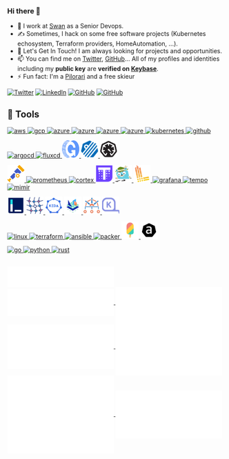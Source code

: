### Hi there 👋

- 🔭 I work at [Swan](https://www.swan.io/) as a Senior Devops.
- ✍️ Sometimes, I hack on some free software projects (Kubernetes echosystem, Terraform providers, HomeAutomation, ...).
- 💬 Let's Get In Touch! I am always looking for projects and opportunities.
- 📫 You can find me on [Twitter](https://twitter.com/nlamirault 'Nicolas on Twitter'), [GitHub](https://github.com/nlamirault 'nlamirault on GitHub')... All of my profiles and identities including my **public key**  are **verified on [Keybase](https://keybase.io/nlamirault)**.
- ⚡ Fun fact: I'm a [Pilorari](https://en.wikipedia.org/wiki/Basque_pelota) and a free skieur

<!-- https://github.com/simple-icons/simple-icons/blob/develop/slugs.md -->

[![Twitter](https://img.shields.io/badge/Twitter-1D9BF0?logo=twitter&logoColor=fff&style=for-the-badge)](https://twitter.com/nlamirault) 
[![LinkedIn](https://img.shields.io/badge/LinkedIn-0077b5?logo=linkedin&style=for-the-badge)](https://www.linkedin.com/in/nicolaslamirault//) 
[![GitHub](https://img.shields.io/badge/GitHub-fff?logo=github&logoColor=000&style=for-the-badge)](https://github.com/nlamirault#gh-dark-mode-only) 
[![GitHub](https://img.shields.io/badge/GitHub-000?logo=github&logoColor=fff&style=for-the-badge)](https://github.com/nlamirault#gh-light-mode-only) 

<h2>🚀 Tools</h2>
<p align="left">
    <a href="https://aws.amazon.com" target="_blank"> <img src="https://www.vectorlogo.zone/logos/amazon_aws/amazon_aws-icon.svg" alt="aws" width="40" height="40"/> </a>
    <a href="https://cloud.google.com" target="_blank"> <img src="https://www.vectorlogo.zone/logos/google_cloud/google_cloud-icon.svg" alt="gcp" width="40" height="40"/> </a>
    <a href="https://azure.microsoft.com/" target="_blank"> <img src="https://www.vectorlogo.zone/logos/microsoft_azure/microsoft_azure-icon.svg" alt="azure" width="40" height="40"/> </a>  
    <a href="https://www.alibabacloud.com/" target="_blank"> <img src="https://www.vectorlogo.zone/logos/alibabacloud/alibabacloud-icon.svg" alt="azure" width="40" height="40"/> </a>  
    <a href="https://www.scaleway.com/" target="_blank"> <img src="https://www.vectorlogo.zone/logos/scaleway/scaleway-icon.svg" alt="azure" width="40" height="40"/> </a>  
    <a href="https://www.exoscale.com/" target="_blank"> <img src="https://www.vectorlogo.zone/logos/exoscale/exoscale-icon.svg" alt="azure" width="40" height="40"/> </a>  
    <a href="https://kubernetes.io" target="_blank"> <img src="https://www.vectorlogo.zone/logos/kubernetes/kubernetes-icon.svg" alt="kubernetes" width="40" height="40"/> </a>
    <a href="https://github.com/" target="_blank"> <img src="https://www.vectorlogo.zone/logos/github/github-icon.svg" alt="github" width="40" height="40"/> </a>
</p>
<p align="left">
    <a href="https://argoproj.github.io/" target="_blank"> <img src="https://www.vectorlogo.zone/logos/argoprojio/argoprojio-icon.svg" alt="argocd" width="40" height="40"/> </a>
    <a href="https://fluxcd.io/" target="_blank"> <img src="https://www.vectorlogo.zone/logos/fluxcdio/fluxcdio-icon.svg" alt="fluxcd" width="40" height="40"/> </a>
    <a href="https://opengitops.dev/" target="_blank"> <img src="https://raw.githubusercontent.com/cncf/artwork/master/projects/opengitops/icon/color/opengitops-icon-color.svg" alt="opengitops" width="40" height="40"/> </a>
    <a href="https://keptn.sh/" target="_blank"> <img src="https://raw.githubusercontent.com/cncf/artwork/master/projects/keptn/icon/color/keptn-icon-color.svg" alt="keptn" width="40" height="40"/> </a>
    <a href="https://openslo.com//" target="_blank"> <img src="https://raw.githubusercontent.com/OpenSLO/openslo.github.io/main/static/images/logo2.svg" alt="openslo" width="40" height="40"/> </a>
</p>
<p align="left">
    <a href="https://opentelemetry.io/" target="_blank"> <img src="https://raw.githubusercontent.com/cncf/artwork/master/projects/opentelemetry/icon/color/opentelemetry-icon-color.svg" alt="opentelemetry" width="40" height="40"/> </a>
    <a href="https://prometheus.io/" target="_blank"> <img src="https://www.vectorlogo.zone/logos/prometheusio/prometheusio-icon.svg" alt="prometheus" width="40" height="40"/> </a>
    <a href="https://cortexmetrics.io/" target="_blank"> <img src="https://www.vectorlogo.zone/logos/cncfio_cortex/cncfio_cortex-icon.svg" alt="cortex" width="40" height="40"/> </a>
    <a href="https://thanos.io/" target="_blank"> <img src="https://raw.githubusercontent.com/cncf/artwork/master/projects/thanos/icon/color/thanos-icon-color.svg" alt="thanos" width="40" height="40"/> </a>
    <a href="https://www.jaegertracing.io/" target="_blank"> <img src="https://raw.githubusercontent.com/cncf/artwork/master/projects/jaeger/icon/color/jaeger-icon-color.svg" alt="jaeger" width="40" height="40"/> </a>
    <a href="https://grafana.com/oss/loki" target="_blank"> <img src="https://raw.githubusercontent.com/grafana/loki/master/docs/sources/logo.png" alt="loki" width="40" height="40"/> </a>
    <a href="https://grafana.com/oss/grafana" target="_blank"> <img src="https://www.vectorlogo.zone/logos/grafana/grafana-icon.svg" alt="grafana" width="40" height="40"/> </a>
    <a href="https://grafana.com/oss/tempo/" target="_blank"> <img src="https://grafana.com/static/assets/img/logos/grafana-tempo.svg" alt="tempo" width="40" height="40"/> </a>
    <a href="https://grafana.com/oss/mimir/" target="_blank"> <img src="https://grafana.com/static/img/logos/logo-mimir.svg" alt="mimir" width="40" height="40"/> </a>
</p>
<p align="left">
    <a href="https://litmuschaos.io/" target="_blank"> <img src="https://raw.githubusercontent.com/cncf/artwork/master/projects/litmus/icon/color/litmus-icon-color.svg" alt="litmus-chaos" width="40" height="40"/> </a>
    <a href="https://chaos-mesh.org/" target="_blank"> <img src="https://raw.githubusercontent.com/cncf/artwork/master/projects/chaosmesh/icon/color/chaosmesh-icon-color.svg" alt="chaos-mesh" width="40" height="40"/> </a>
    <a href="https://keda.sh" target="_blank"> <img src="https://raw.githubusercontent.com/cncf/artwork/master/projects/keda/icon/color/keda-icon-color.svg" alt="keda" width="40" height="40"/> </a>
    <a href="https://openservicemesh.io/" target="_blank"> <img src="https://raw.githubusercontent.com/cncf/artwork/master/projects/openservicemesh/icon/color/openservicemesh-icon-color.svg" alt="osm" width="40" height="40"/> </a>
    <a href="https://kyverno.io/" target="_blank"> <img src="https://raw.githubusercontent.com/cncf/artwork/master/projects/kyverno/icon/color/kyverno-icon-color.svg" alt="kyverno" width="40" height="40"/> </a>
    <a href="https://karpenter.sh/" target="_blank"> <img src="images/karpenter.png" alt="Karpenter" width="40" height="40"/> </a>
</p>
<p align="left">
    <a href="https://www.linux.org/" target="_blank"> <img src="https://www.vectorlogo.zone/logos/linux/linux-icon.svg" alt="linux" width="40" height="40"/> </a>
    <a href="https://www.terraform.io/" target="_blank"> <img src="https://www.vectorlogo.zone/logos/terraformio/terraformio-icon.svg" alt="terraform" width="40" height="40"/> </a>
    <a href="https://www.ansible.com/" target="_blank"> <img src="https://www.vectorlogo.zone/logos/ansible/ansible-icon.svg" alt="ansible" width="40" height="40"/> </a>
    <a href="https://www.packer.io/" target="_blank"> <img src="https://www.vectorlogo.zone/logos/packerio/packerio-icon.svg" alt="packer" width="40" height="40"/> </a>    
    <a href="https://crossplane.io/" target="_blank"> <img src="https://raw.githubusercontent.com/cncf/artwork/master/projects/crossplane/icon/color/crossplane-icon-color.svg" alt="crossplane" width="40" height="40"/> </a>
    <a href="https://aws-controllers-k8s.github.io/" target="_blank"> <img src="images/ack.png" alt="ACK" width="40" height="40"/> </a>   
</p>
<p align="left">
    <a href="https://www.golang.org/" target="_blank"> <img src="https://www.vectorlogo.zone/logos/golang/golang-official.svg" alt="go" width="40" height="40"/>    
    <a href="https://www.python.org/" target="_blank"> <img src="https://www.vectorlogo.zone/logos/python/python-icon.svg" alt="python" width="40" height="40"/>
    <a href="https://www.rust-lang.org/" target="_blank"> <img src="https://www.vectorlogo.zone/logos/rust-lang/rust-lang-icon.svg" alt="rust" width="40" height="40"/>
</p>
<br>



<a href="https://github.com/nlamirault">
  <img align="center" width="49%" src="./header.svg" />
</a>
<br/>
<a href="https://github.com/nlamirault">
  <img align="center" width="49%" src="./repositories.svg" />
</a>
<a href="https://github.com/nlamirault">
  <img align="center" width="49%" src="./acti_comm.svg" />
</a>

<a href="https://github.com/nlamirault">
  <img align="center" width="49%" src="./iso_calender.svg" />
</a>

<a href="https://github.com/nlamirault">
    <img align="center" width="49%" src="./issue_pr_lang.svg" />
</a>

<a href="https://github.com/nlamirault">
  <img align="center" width="49%" src="./github-habits.svg" />
</a>
<a href="https://github.com/nlamirault">
    <img align="center" width="49%" src="./achievements.svg" />
</a>
